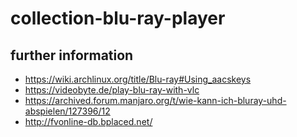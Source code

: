 # collection-blu-ray-player

## further information
- https://wiki.archlinux.org/title/Blu-ray#Using_aacskeys
- https://videobyte.de/play-blu-ray-with-vlc
- https://archived.forum.manjaro.org/t/wie-kann-ich-bluray-uhd-abspielen/127396/12
- http://fvonline-db.bplaced.net/
